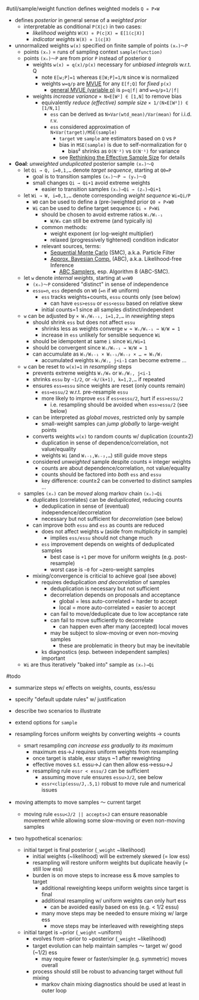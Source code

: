 #util/sample/weight function defines weighted models `Q ∝ P×W`
- defines _posterior_ in general sense of a _weighted prior_
  - interpretable as conditional `P(X|c)` in two cases:
    - _likelihood weights_ `W(X) ∝ P(c|X) = E[𝟙(c|X)]`
    - _indicator weights_ `W(X) ∝ 𝟙(c|X)`
- unnormalized weights `w(x)` specified on finite sample of points `(xₙ)～P`
  - points `(xₙ)` = runs of sampling context `sample(function)`
  - points `(xₙ)～P` are from prior `P` instead of posterior `Q`
    - weights `w(x) = q(x)/p(x)` necessary for _unbiased integrals_ w.r.t. Q
      - note `E[w;P]=1` whereas `E[W;P]=1/N` since `W` is normalized
      - weights `w=q/p` are [MVUE](https://en.wikipedia.org/wiki/Minimum-variance_unbiased_estimator) for any `E[f;Q]` for _fixed_ `p(x)`
        - [general MVUE (variable p)](https://en.wikipedia.org/wiki/Importance_sampling#Application_to_simulation) is `p∝q|f|` and `w=q/p∝1/|f|`
    - weights _increase variance_ `× N×E[W²] ∈ [1,N]` to remove bias
      - equivalently _reduce (effective) sample size_ `× 1/(N×E[W²]) ∈ [1/N,1]`
        - `ess` can be derived as `N×Var(wtd_mean)/Var(mean)` for i.i.d. r.v.
        - `ess` considered approximation of `N×Var(target)/MSE(sample)`
          - `target` ve `sample` are estimators based on `Q` vs `P`
          - bias in `MSE(sample)` is due to self-normalization for `Q`
            - bias² shrinks as `O(N⁻²)` vs `O(N⁻¹)` for variance
          - see [Rethinking the Effective Sample Size](https://arxiv.org/abs/1809.04129) for details
- **Goal**: _unweighted unduplicated_ posterior sample `(xₙ)～Q`
  - let `Qi → Q, i=0,1,…` denote _target sequence_, starting at `Q0=P`
    - goal is to transition samples `(xₙ)～P → (yₙ)～Q`
    - small changes `Qi → Qi+1` avoid extreme weights
      - easier to transition samples `(xₙ)→Qi → (zₙ)→Qi+1`
  - let `Wi → W, i=0,1,…` denote corresponding _weight sequence_ `Wi∝Qi/P`
    - `W0` can be used to define a (pre-)weighted prior `Q0 ∝ P×W0`
    - `Wi` can be used to define target sequence `Qi ∝ P×Wi`
      - should be chosen to avoid extreme ratios `Wᵢ/Wᵢ₋₁`
        - `W/W₀` can still be extreme (and typically is)
      - common methods:
        - weight exponent (or log-weight multiplier)
        - relaxed (progressively tightened) condition indicator
      - relevant sources, terms:
        - [Sequential Monte Carlo](https://en.m.wikipedia.org/wiki/Particle_filter) (SMC), a.k.a. Particle Filter
        - [Approx. Bayesian Comp.](https://en.wikipedia.org/wiki/Approximate_Bayesian_computation) (ABC), a.k.a. Likelihood-free Inference
          - [ABC Samplers](https://arxiv.org/abs/1802.09650), esp. Algorithm 8 (ABC-SMC).
  - let `w` denote _internal weights_, starting at `w∝W0`
    - `(xₙ)～P` considered "distinct" in sense of independence
    - `essu=n`, `ess` depends on `W0` (`=n` if `W0` uniform)
      - `ess` tracks weights+counts, `essu` counts only (see below)
        - can have `ess>essu` or `ess<essu` based on relative skew
      - initial counts=1 since all samples distinct/independent
  - `w` can be adjusted by `× Wᵢ/Wᵢ₋₁, i=1,2,…` in _reweighting_ steps
    - should shrink `ess` but does not affect `essu`
      - shrinks less as weights converge `w ≈ Wᵢ/Wᵢ₋₁ → W/W = 1`
      - increase in `ess` unlikely for sensible sequence `Wi`
    - should be idempotent at same `i` since `Wi/Wi=1`
    - should be convergent since `Wᵢ/Wᵢ₋₁ → W/W = 1`
    - can accumulate as `Wᵢ/Wᵢ₋₁ × Wᵢ₋₁/Wᵢ₋₂ × … = Wᵢ/Wⱼ`
      - accumulated weights `Wᵢ/Wⱼ, j<i-1` can become extreme ...
  - `w` can be reset to `w(x)=1` in _resampling_ steps
    - prevents extreme weights `Wᵢ/W₀` or `Wᵢ/Wⱼ, j<i-1`
    - shrinks `essu` by `~1/2`, or `~k/(k+1), k=1,2,…` if repeated
    - ensures `ess=essu` since weights are reset (only counts remain)
      - `ess≈essu/2` w.r.t. pre-resample `essu`
      - more likely to improve `ess` if `ess<essu/2`, hurt if `ess>essu/2`
        - i.e. resampling should be avoided when `ess>essu/2` (see below)
    - can be interpreted as _global moves_, restricted only by sample
      - small-weight samples can _jump globally_ to large-weight points
    - converts weights `w(x)` to random counts w/ duplication (count≥2)
      - duplication in sense of dependence/correlation, not value/equality
      - weights `Wi` (and `Wᵢ₋₁,Wᵢ₋₂,…`) still guide move steps
    - considered _unweighted_ sample despite counts ≡ integer weights
      - counts are about dependence/correlation, not value/equality
      - counts should be factored into _both_ `ess` and `essu`
      - key difference: count≥2 can be converted to distinct samples ...
  - samples `(xₙ)` can be _moved_ along markov chain `(xₙ)→Qi`
    - duplicates (correlates) can be _deduplicated_, reducing counts
      - deduplication in sense of (eventual) independence/decorrelation
      - necessary but not sufficient for _decorrelation_ (see below)
    - can improve both `essu` and `ess` as counts are reduced
      - does not affect weights `w` (aside from multiplicity in sample)
        - implies `ess/essu` should not change much
      - `ess` improvement depends on weights of deduplicated samples
        - best case is `+1` per move for uniform weights (e.g. post-resample)
        - worst case is `~0` for ~zero-weight samples
    - mixing/convergence is criticial to achieve goal (see above)
      - requires deduplication _and decorrelation_ of samples
        - deduplication is necessary but not sufficient
        - decorrelation depends on proposals and acceptance
          - global = less auto-correlated = harder to accept
          - local = more auto-correlated = easier to accept
        - can fail to move/deduplicate due to low acceptance rate
        - can fail to move sufficiently to decorrelate
          - can happen even after many (accepted) local moves
        - may be subject to slow-moving or even non-moving samples
          - these are problematic in theory but may be inevitable
      - ks diagnostics (esp. between independent samples) important
  - `Wi` are thus iteratively "baked into" sample as `(xₙ)→Qi`

#todo
- summarize steps w/ effects on weights, counts, ess/essu
- specify "default update rules" w/ justification
- describe two scenarios to illustrate
- extend options for `sample`

- resampling forces uniform weights by converting weights → counts
  - smart resampling _can increase ess gradually to its maximum_
    - maximum ess→J requires uniform weights from resampling
    - once target is stable, essr stays ~1 after reweighting
    - effective moves s.t. essu→J can then allow ess→essu→J
    - resampling rule `essr < essu/J` can be sufficient
      - assuming move rule ensures `essu>J/2`, see below
      - `essr<clip(essu/J,.5,1)` robust to move rule and numerical issues
- moving attempts to move samples ～ current target
  - moving rule `essu<J/2 || accepts<J` can ensure reasonable movement while allowing some slow-moving or even non-moving samples

- two hypothetical scenarios:
  - initial target is final posterior (`_weight` ~likelihood)
    - initial weights (~likelihood) will be extremely skewed (= low ess)
    - resampling will restore uniform weights but duplicate heavily (= still low ess)
    - burden is on move steps to increase ess & move samples to target
      - additional reweighting keeps uniform weights since target is final
      - additional resampling w/ uniform weights can only hurt ess
        - can be avoided easily based on ess (e.g. < 1/2 essu)
      - many move steps may be needed to ensure mixing w/ large ess
        - move steps may be interleaved with reweighting steps
  - initial target is ~prior (`_weight` ~uniform)
    - evolves from ~prior to ~posterior (`_weight` ~likelihood)
    - target evolution can help maintain samples ～ target w/ good (~1/2) ess
      - may require fewer or faster/simpler (e.g. symmetric) moves overall
    - process should still be robust to advancing target without full mixing
      - markov chain mixing diagnostics should be used at least in outer loop